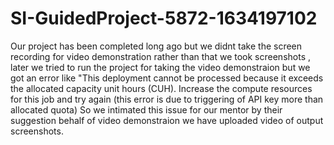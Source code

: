 # SI-GuidedProject-5872-1634197102
Our project has been completed long ago but we didnt take the screen recording for video demonstration rather than that we took screenshots , later we tried to run the project for taking the video demonstraion but we got an error like "This deployment cannot be processed because it exceeds the allocated capacity unit hours (CUH). Increase the compute resources for this job and try again (this error is due to triggering of API key more than allocated quota) So we intimated this issue for our mentor by their suggestion behalf of video demonstraion we have uploaded video of output screenshots.
